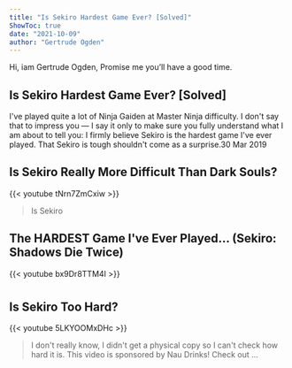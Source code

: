 ```yaml
---
title: "Is Sekiro Hardest Game Ever? [Solved]"
ShowToc: true 
date: "2021-10-09"
author: "Gertrude Ogden" 
---
```


Hi, iam Gertrude Ogden, Promise me you’ll have a good time.
## Is Sekiro Hardest Game Ever? [Solved]
I've played quite a lot of Ninja Gaiden at Master Ninja difficulty. I don't say that to impress you — I say it only to make sure you fully understand what I am about to tell you: I firmly believe Sekiro is the hardest game I've ever played. That Sekiro is tough shouldn't come as a surprise.30 Mar 2019

## Is Sekiro Really More Difficult Than Dark Souls?
{{< youtube tNrn7ZmCxiw >}}
>Is Sekiro

## The HARDEST Game I've Ever Played... (Sekiro: Shadows Die Twice)
{{< youtube bx9Dr8TTM4I >}}
>#

## Is Sekiro Too Hard?
{{< youtube 5LKYOOMxDHc >}}
>I don't really know, I didn't get a physical copy so I can't check how hard it is. This video is sponsored by Nau Drinks! Check out ...

